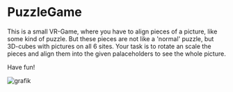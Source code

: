 # PuzzleGame
 
This is a small VR-Game, where you have to align pieces of a picture, like some kind of puzzle. 
But these pieces are not like a 'normal' puzzle, but 3D-cubes with pictures on all 6 sites.
Your task is to rotate an scale the pieces and align them into the given palaceholders to see the whole picture.

Have fun!

 ![grafik](https://user-images.githubusercontent.com/60744604/145656567-32735e51-acdb-4520-b81f-b47b1b4468a9.png)
